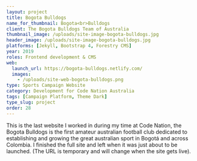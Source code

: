 ```yaml
---
layout: project
title: Bogota Bulldogs
name_for_thumbnail: Bogota<br>Bulldogs
client: The Bogota Bulldogs Team of Australia
thumbnail_image: /uploads/site-image-bogota-bulldogs.jpg
header_image: /uploads/site-image-bogota-bulldogs.jpg
platforms: [Jekyll, Bootstrap 4, Forestry CMS]
year: 2019
roles: Frontend development & CMS
web:
  launch_url: https://bogota-bulldogs.netlify.com/
  images:
    - /uploads/site-web-bogota-bulldogs.png
type: Sports Campaign Website
category: Development for Code Nation Australia
tags: [Campaign Platform, Theme Dark]
type_slug: project
order: 28
---
```


This is the last website I worked in during my time at Code Nation, the Bogota Bulldogs is the first amateur australian football club dedicated to establishing and growing the great australian sport in Bogotá and across Colombia. I finished the full site and left when it was just about to be launched. (The URL is temporary and will change when the site gets live).